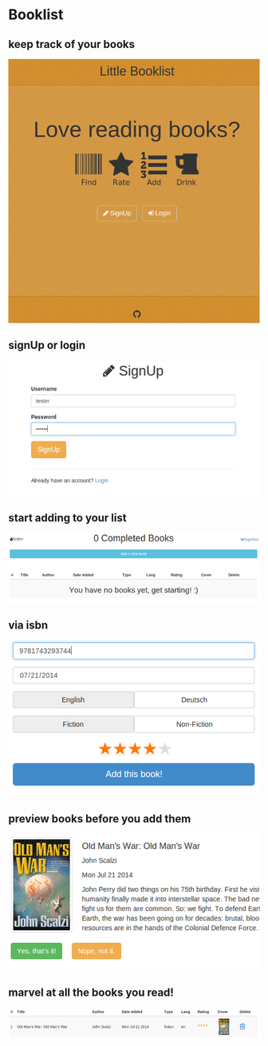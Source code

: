 
Booklist
==

keep track of your books
--
![home_screen](public/img/01_home.png?raw=true "home screen")


signUp or login
--
![signUp](public/img/02_signUp.png?raw=true "sign up")

start adding to your list
--
![emptyList](public/img/03_emptyList.png?raw=true "empty list")

via isbn
--
![form](public/img/04_form.png?raw=true "form")

preview books before you add them
--
![bookPreview](public/img/05_bookPreview.png?raw=true "book preview")

marvel at all the books you read!
--
![bookInList](public/img/06_bookInList.png?raw=true "book in list")

